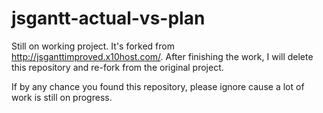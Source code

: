 # jsgantt-actual-vs-plan

Still on working project. It's forked from http://jsganttimproved.x10host.com/. 
After finishing the work, I will delete this repository and re-fork from the original project.

If by any chance you found this repository, please ignore cause a lot of work is still on progress.


